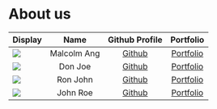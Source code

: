# About us

Display |    Name     |             Github Profile              | Portfolio 
--------|:-----------:|:---------------------------------------:|:---------:
![](https://via.placeholder.com/100.png?text=Photo) | Malcolm Ang | [Github](https://github.com/malcolmang) | [Portfolio](docs/team/johndoe.md)
![](https://via.placeholder.com/100.png?text=Photo) |   Don Joe   |      [Github](https://github.com/)      | [Portfolio](docs/team/johndoe.md)
![](https://via.placeholder.com/100.png?text=Photo) |  Ron John   |      [Github](https://github.com/)      | [Portfolio](docs/team/johndoe.md)
![](https://via.placeholder.com/100.png?text=Photo) |  John Roe   |      [Github](https://github.com/)      | [Portfolio](docs/team/johndoe.md)

